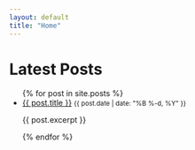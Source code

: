 ```yaml
---
layout: default
title: "Home"
---
```


# Latest Posts

<ul>
  {% for post in site.posts %}
    <li>
      <a href="{{ post.url }}">{{ post.title }}</a>
      <small>{{ post.date | date: "%B %-d, %Y" }}</small>
      <p>{{ post.excerpt }}</p>
    </li>
  {% endfor %}
</ul>
